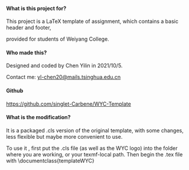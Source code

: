 #### What is this project for?

This project is a LaTeX template of assignment, which contains a basic header and footer,

provided for students of Weiyang College.

#### Who made this?

Designed and coded by Chen Yilin in 2021/10/5.

Contact me: yl-chen20@mails.tsinghua.edu.cn

#### Github

<https://github.com/singlet-Carbene/WYC-Template>

#### What is the modification?

It is a packaged .cls version of the original template, with some changes,
less flexible but maybe more convenient to use.

To use it , first put the .cls file (as well as the WYC logo) into the folder where you are working,
or your texmf-local path. Then begin the .tex file with \documentclass{templateWYC}
